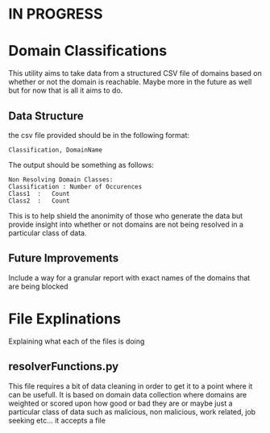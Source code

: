 # IN PROGRESS

# Domain Classifications
This utility aims to take data from a structured CSV file of domains based on whether or not the domain is reachable. Maybe more in the future as well but for now that is all it aims to do. 

## Data Structure
the csv file provided should be in the following format:

`Classification, DomainName`

The output should be something as follows:
```
Non Resolving Domain Classes:
Classification : Number of Occurences
Class1	:	Count
Class2	:	Count

```
This is to help shield the anonimity of those who generate the data but provide insight into whether or not domains are not being resolved in a particular class of data.

## Future Improvements
Include a way for a granular report with exact names of the domains that are being blocked

# File Explinations
Explaining what each of the files is doing
## resolverFunctions.py
This file requires a bit of data cleaning in order to get it to a point where it can be usefull. It is based on domain data collection where domains are weighted or scored upon how good or bad they are or maybe just a particular class of data such as malicious, non malicious, work related, job seeking etc... it accepts a file 